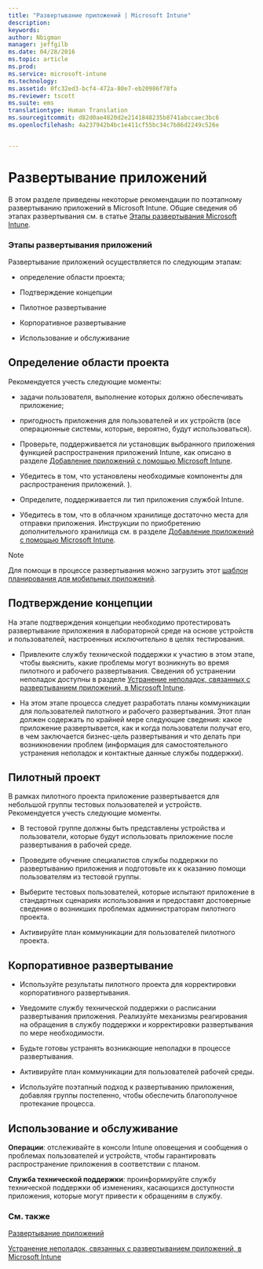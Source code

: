 ```yaml
---
title: "Развертывание приложений | Microsoft Intune"
description: 
keywords: 
author: Nbigman
manager: jeffgilb
ms.date: 04/28/2016
ms.topic: article
ms.prod: 
ms.service: microsoft-intune
ms.technology: 
ms.assetid: 0fc32ed3-bcf4-472a-80e7-eb20986f78fa
ms.reviewer: tscott
ms.suite: ems
translationtype: Human Translation
ms.sourcegitcommit: d82d0ae4820d2e2141848235b8741abccaec3bc6
ms.openlocfilehash: 4a237942b4bc1e411cf55bc34c7b86d2249c526e


---
```


# Развертывание приложений
В этом разделе приведены некоторые рекомендации по поэтапному развертыванию приложений в Microsoft Intune. Общие сведения об этапах развертывания см. в статье [Этапы развертывания Microsoft Intune](rollout-phases-for-microsoft-intune-deployment.md).

### Этапы развертывания приложений
Развертывание приложений осуществляется по следующим этапам:

-   определение области проекта;

-   Подтверждение концепции

-   Пилотное развертывание

-   Корпоративное развертывание

-   Использование и обслуживание

## Определение области проекта
Рекомендуется учесть следующие моменты:

-   задачи пользователя, выполнение которых должно обеспечивать приложение;

-   пригодность приложения для пользователей и их устройств (все операционные системы, которые, вероятно, будут использоваться).

-   Проверьте, поддерживается ли установщик выбранного приложения функцией распространения приложений Intune, как описано в разделе [Добавление приложений с помощью Microsoft Intune](/intune/deploy-use/add-apps).

-   Убедитесь в том, что установлены необходимые компоненты для распространения приложений. <!---, as described in [Plan for app deployment in Microsoft Intune](plan-for-app-deployment-in-microsoft-intune.md--->).

-   Определите, поддерживается ли тип приложения службой Intune.

-   Убедитесь в том, что в облачном хранилище достаточно места для отправки приложения. Инструкции по приобретению дополнительного хранилища см. в разделе [Добавление приложений с помощью Microsoft Intune](/intune/deploy-use/add-apps).

> [!NOTE]           
> Для помощи в процессе развертывания можно загрузить этот [шаблон планирования для мобильных приложений](https://gallery.technet.microsoft.com/Mobile-app-planning-18689d59).

## Подтверждение концепции
На этапе подтверждения концепции необходимо протестировать развертывание приложения в лабораторной среде на основе устройств и пользователей, настроенных исключительно в целях тестирования.

-   Привлеките службу технической поддержки к участию в этом этапе, чтобы выяснить, какие проблемы могут возникнуть во время пилотного и рабочего развертывания. Сведения об устранении неполадок доступны в разделе [Устранение неполадок, связанных с развертыванием приложений, в Microsoft Intune](/intune/troubleshoot/troubleshoot-app-deployment-problems-in-microsoft-intune).

-   На этом этапе процесса следует разработать планы коммуникации для пользователей пилотного и рабочего развертывания. Этот план должен содержать по крайней мере следующие сведения: какое приложение развертывается, как и когда пользователи получат его, в чем заключается бизнес-цель развертывания и что делать при возникновении проблем (информация для самостоятельного устранения неполадок и контактные данные службы поддержки).

## Пилотный проект
В рамках пилотного проекта приложение развертывается для небольшой группы тестовых пользователей и устройств. Рекомендуется учесть следующие моменты.

-   В тестовой группе должны быть представлены устройства и пользователи, которые будут использовать приложение после развертывания в рабочей среде.

-   Проведите обучение специалистов службы поддержки по развертыванию приложения и подготовьте их к оказанию помощи пользователям из тестовой группы.

-   Выберите тестовых пользователей, которые испытают приложение в стандартных сценариях использования и предоставят достоверные сведения о возникших проблемах администраторам пилотного проекта.

-   Активируйте план коммуникации для пользователей пилотного проекта.

## Корпоративное развертывание

-   Используйте результаты пилотного проекта для корректировки корпоративного развертывания.

-   Уведомите службу технической поддержки о расписании развертывания приложения. Реализуйте механизмы реагирования на обращения в службу поддержки и корректировки развертывания по мере необходимости.

-   Будьте готовы устранять возникающие неполадки в процессе развертывания.

-   Активируйте план коммуникации для пользователей рабочей среды.

-   Используйте поэтапный подход к развертыванию приложения, добавляя группы постепенно, чтобы обеспечить благополучное протекание процесса.

## Использование и обслуживание
**Операции**: отслеживайте в консоли Intune оповещения и сообщения о проблемах пользователей и устройств, чтобы гарантировать распространение приложения в соответствии с планом.

**Служба технической поддержки**: проинформируйте службу технической поддержки об изменениях, касающихся доступности приложения, которые могут привести к обращениям в службу.

### См. также
[Развертывание приложений](/intune/deploy-use/deploy-apps)

[Устранение неполадок, связанных с развертыванием приложений, в Microsoft Intune](/intune/troubleshoot/troubleshoot-app-deployment-problems-in-microsoft-intune)



<!--HONumber=Jun16_HO4-->


